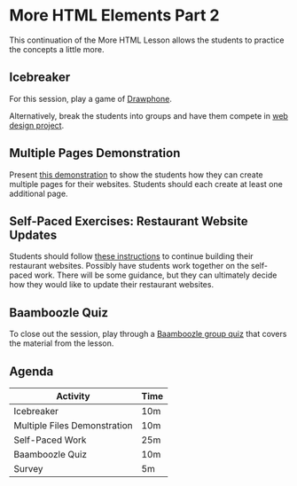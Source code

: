 # More HTML Elements Part 2
This continuation of the More HTML Lesson allows the students to practice the concepts a little more.

## Icebreaker
For this session, play a game of [Drawphone](../Icebreakers/DrawphoneIcebreaker.md).

Alternatively, break the students into groups and have them compete in [web design project](./Web%20Design%20Requirements/).

## Multiple Pages Demonstration
Present [this demonstration](MultiplePagesDemo.md) to show the students how they can create multiple pages for their websites. Students should each create at least one additional page.

## Self-Paced Exercises: Restaurant Website Updates
Students should follow [these instructions](RestaurantSelfPacedExercises.md) to continue building their restaurant websites. Possibly have students work together on the self-paced work. There will be some guidance, but they can ultimately decide how they would like to update their restaurant websites.

## Baamboozle Quiz
To close out the session, play through a [Baamboozle group quiz](https://www.baamboozle.com/game/614321) that covers the material from the lesson.

## Agenda

| Activity | Time |
|-|-|
| Icebreaker | 10m |
| Multiple Files Demonstration | 10m |
| Self-Paced Work | 25m |
| Baamboozle Quiz | 10m |
| Survey | 5m |
